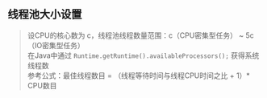 ## 线程池大小设置
> 设CPU的核心数为 c，线程池线程数量范围：c（CPU密集型任务） ~ 5c（IO密集型任务）  
> 在Java中通过 `Runtime.getRuntime().availableProcessors();` 获得系统线程数  
> 参考公式：最佳线程数目 = （线程等待时间与线程CPU时间之比 + 1）* CPU数目